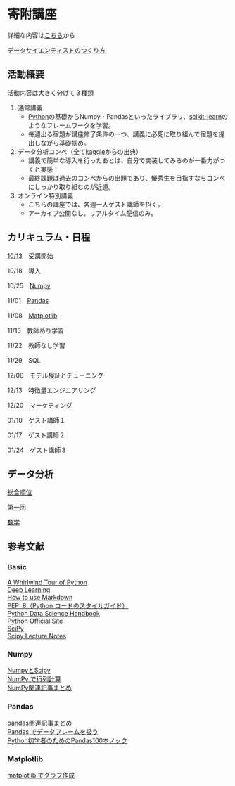 # 寄附講座
詳細な内容は[こちら](https://gci.t.u-tokyo.ac.jp/gci-2022-winter/)から

[データサイエンティストのつくり方](https://www.slideshare.net/shoheihido/120913-pfi-dist)
## 活動概要
活動内容は大きく分けて３種類
1. 通常講義
    - [Python](https://note.nkmk.me/python/)の基礎からNumpy・Pandasといったライブラリ、[scikit-learn](https://scikit-learn.org/stable/modules/classes.html)のようなフレームワークを学習。
    - 毎週出る宿題が講座修了条件の一つ、講義に必死に取り組んで宿題を提出しながら基礎掴め。
2. データ分析コンペ（全て[kaggle](https://github.com/alicelindel3/kaggle)からの出典）
    - 講義で簡単な導入を行ったあとは、自分で実装してみるのが一番力がつくと実感！
    - 最終課題は過去のコンペからの出題であり、[優秀生](https://gci.t.u-tokyo.ac.jp/deans_list/)を目指すならコンペにしっかり取り組むのが近道。
3. オンライン特別講義
    - こちらの講座では、各週一人ゲスト講師を招く。
    - アーカイブ公開なし。リアルタイム配信のみ。
## カリキュラム・日程

[10/13](https://alicelindel3.dreamlog.jp/archives/17259900.html)　受講開始

10/18　導入

10/25　[Numpy](https://numpy.org/doc/stable/reference/index.html)

11/01　[Pandas](https://pandas.pydata.org/docs/reference/index.html)

11/08　[Matplotlib](https://matplotlib.org/stable/api/index.html)

11/15　教師あり学習

11/22　教師なし学習

11/29　SQL

12/06　モデル検証とチューニング

12/13　特徴量エンジニアリング

12/20　マーケティング

01/10　ゲスト講師１

01/17　ゲスト講師２

01/24　ゲスト講師３

## データ分析
[総合順位](https://github.com/apppleNova802/GCI2020_Summer)

[第一回](https://github.com/haruharuharuko/GCI2020-Winter)

[数学](https://github.com/alicelindel3/math)
## 参考文献
### Basic
[A Whirlwind Tour of Python](https://jakevdp.github.io/WhirlwindTourOfPython/)  
[Deep Learning](https://www.deeplearningbook.org/)  
[How to use Markdown](https://jupyter-notebook.readthedocs.io/en/latest/examples/Notebook/Working%20With%20Markdown%20Cells.html)  
[PEP: 8（Python コードのスタイルガイド）](https://pep8-ja.readthedocs.io/ja/latest/)  
[Python Data Science Handbook](https://jakevdp.github.io/PythonDataScienceHandbook/)  
[Python Official Site](https://www.python.org/)  
[SciPy](https://scipy.org/)  
[Scipy Lecture Notes](http://www.turbare.net/transl/scipy-lecture-notes/index.html)
### Numpy
[NumpyとScipy](https://www.eidos.ic.i.u-tokyo.ac.jp/~tau/lecture/computational_physics/slide/numpy.pdf)  
[NumPy で行列計算](https://pythondatascience.plavox.info/numpy)  
[NumPy関連記事まとめ](https://note.nkmk.me/python-numpy-post-summary/)
### Pandas
[pandas関連記事まとめ](https://note.nkmk.me/python-pandas-post-summary/)  
[Pandas でデータフレームを扱う](https://pythondatascience.plavox.info/pandas)  
[Python初学者のためのPandas100本ノック](https://qiita.com/kunishou/items/bd5fad9a334f4f5be51c)
### Matplotlib
[matplotlib でグラフ作成](https://pythondatascience.plavox.info/matplotlib)
